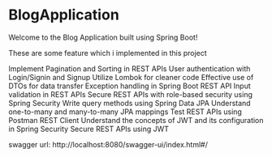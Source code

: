 # BlogApplication

Welcome to the Blog Application built using Spring Boot! 

These are some feature which i implemented in this project 

Implement Pagination and Sorting in REST APIs
User authentication with Login/Signin and Signup
Utilize Lombok for cleaner code
Effective use of DTOs for data transfer
Exception handling in Spring Boot REST API
Input validation in REST APIs
Secure REST APIs with role-based security using Spring Security
Write query methods using Spring Data JPA
Understand one-to-many and many-to-many JPA mappings
Test REST APIs using Postman REST Client
Understand the concepts of JWT and its configuration in Spring Security
Secure REST APIs using JWT


swagger url: http://localhost:8080/swagger-ui/index.html#/

